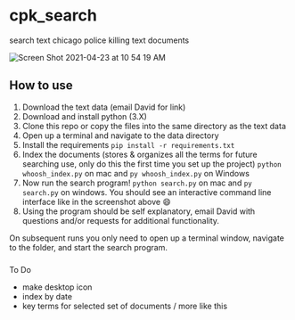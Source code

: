 # cpk_search
search text chicago police killing text documents

![Screen Shot 2021-04-23 at 10 54 19 AM](https://user-images.githubusercontent.com/19617527/115890130-9c1e3200-a422-11eb-99ef-859fc2b054f1.png)

## How to use

1) Download the text data (email David for link)
2) Download and install python (3.X)
3) Clone this repo or copy the files into the same directory as the text data
4) Open up a terminal and navigate to the data directory
5) Install the requirements `pip install -r requirements.txt`
6) Index the documents (stores & organizes all the terms for future searching use, only do this the first time you set up the project) `python whoosh_index.py` on mac and `py whoosh_index.py` on Windows
7) Now run the search program! `python search.py` on mac and `py search.py` on windows. You should see an interactive command line interface like in the screenshot above :smile:
8) Using the program should be self explanatory, email David with questions and/or requests for additional functionality.


On subsequent runs you only need to open up a terminal window, navigate to the folder, and start the search program.

###
To Do
- make desktop icon
- index by date
- key terms for selected set of documents / more like this 
